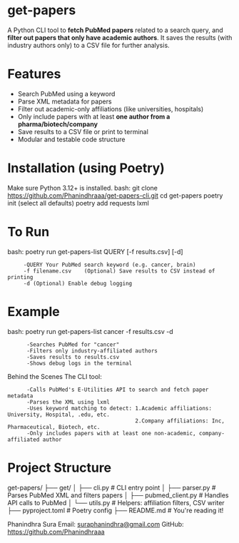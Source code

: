 # get-papers

A Python CLI tool to **fetch PubMed papers** related to a search query, and **filter out papers that only have academic authors**. 
It saves the results (with industry authors only) to a CSV file for further analysis.

# Features

-  Search PubMed using a keyword
-  Parse XML metadata for papers
-  Filter out academic-only affiliations (like universities, hospitals)
-  Only include papers with at least **one author from a pharma/biotech/company**
-  Save results to a CSV file or print to terminal
-  Modular and testable code structure

# Installation (using Poetry)
Make sure Python 3.12+ is installed.
bash:
git clone https://github.com/Phanindhraaa/get-papers-cli.git
cd get-papers
poetry init (select all defaults)
poetry add requests lxml
 
# To Run
bash:
poetry run get-papers-list QUERY [-f results.csv] [-d]
         
         -QUERY	Your PubMed search keyword (e.g. cancer, brain)
         -f filename.csv	(Optional) Save results to CSV instead of printing
         -d	(Optional) Enable debug logging

# Example
bash:
poetry run get-papers-list cancer -f results.csv -d

          -Searches PubMed for "cancer"
          -Filters only industry-affiliated authors
          -Saves results to results.csv
          -Shows debug logs in the terminal
          
Behind the Scenes The CLI tool:

          -Calls PubMed's E-Utilities API to search and fetch paper metadata
          -Parses the XML using lxml
          -Uses keyword matching to detect: 1.Academic affiliations: University, Hospital, .edu, etc.
                                            2.Company affiliations: Inc, Pharmaceutical, Biotech, etc.
          -Only includes papers with at least one non-academic, company-affiliated author   
          
# Project Structure
get-papers/
├── get/
│   ├── cli.py              # CLI entry point
│   ├── parser.py           # Parses PubMed XML and filters papers
│   ├── pubmed_client.py    # Handles API calls to PubMed
│   └── utils.py            # Helpers: affiliation filters, CSV writer
├── pyproject.toml          # Poetry config
├── README.md               # You're reading it!


Phanindhra Sura
Email: suraphanindhra@gmail.com
GitHub: https://github.com/Phanindhraaa


                                           
          
         



